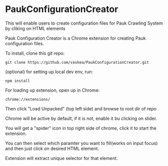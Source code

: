 # PaukConfigurationCreator
This will enable users to create configuration files for Pauk Crawling System by cliking on HTML elements

Pauk Configuration Creator is a Chrome extension for creating Pauk configuration files.

To install, clone this git repo:

`git clone https://github.com/vaskea/PaukConfigurationCreator.git`

(optional) for setting up local dev env, run:

`npm install`

For loading up extension, open up in Chrome:

`chrome://extensions/`

Then click "Load Unpacked" (top left side) and browse to root dir of repo

Chrome will be active by default, if it is not, enable it bu clicking on slider.

You will get a "spider" icon in top right side of chrome, click it to start the extension.

You can then select which paramter you want to fill(works on input focus) and then just click on desired HTML element.

Extension will extract unique selector for that element.
